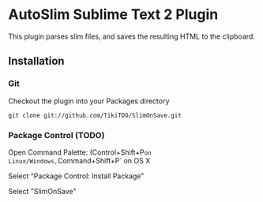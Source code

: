 AutoSlim Sublime Text 2 Plugin
================================

This plugin parses slim files, and saves the resulting HTML to the clipboard.

Installation
------------
### Git

Checkout the plugin into your Packages directory

    git clone git://github.com/TikiTDO/SlimOnSave.git

### Package Control (TODO)

Open Command Palette: (Control+Shift+P` on Linux/Windows, `Command+Shift+P` on OS X

Select "Package Control: Install Package"

Select "SlimOnSave"

